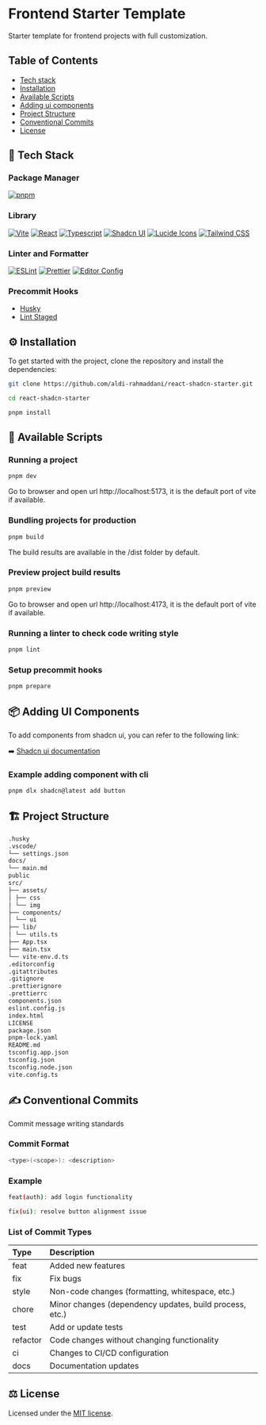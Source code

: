 # Frontend Starter Template

Starter template for frontend projects with full customization.

## Table of Contents

- [Tech stack](#-tech-stack)
- [Installation](#-installation)
- [Available Scripts](#-available-scripts)
- [Adding ui components](#-adding-ui-components)
- [Project Structure](#-project-structure)
- [Conventional Commits](#-conventional-commits)
- [License](#-license)

## 🚀 Tech Stack

### Package Manager

[![pnpm](https://img.shields.io/badge/-Pnpm-F69220?logo=pnpm&logoColor=fff&style=for-the-badge)](https://pnpm.io)

### Library

[![Vite](https://img.shields.io/badge/-Vite-646CFF?logo=vite&logoColor=fff&style=for-the-badge)](https://vite.dev)
[![React](https://img.shields.io/badge/-React-61DAFB?logo=react&logoColor=000&style=for-the-badge)](https://react.dev)
[![Typescript](https://img.shields.io/badge/-Typescript-3178C6?logo=typescript&logoColor=fff&style=for-the-badge)](https://www.typescriptlang.org)
[![Shadcn UI](https://img.shields.io/badge/-Shadcn_UI-000000?logo=shadcn/ui&logoColor=fff&style=for-the-badge)](https://ui.shadcn.com)
[![Lucide Icons](https://img.shields.io/badge/-Lucide_Icons-F56565?logo=lucide&logoColor=fff&style=for-the-badge)](http://lucide.dev)
[![Tailwind CSS](https://img.shields.io/badge/-Tailwind_CSS-06B6D4?logo=tailwindcss&logoColor=fff&style=for-the-badge)](https://tailwindcss.com)

### Linter and Formatter

[![ESLint](https://img.shields.io/badge/-Eslint-4B32C3?logo=ESLint&logoColor=fff&style=for-the-badge)](https://eslint.org)
[![Prettier](https://img.shields.io/badge/-Prettier-F7B93E?logo=prettier&logoColor=000&style=for-the-badge)](https://prettier.io)
[![Editor Config](https://img.shields.io/badge/-Editor_Config-FEFEFE?logo=editorconfig&logoColor=000&style=for-the-badge)](https://editorconfig.org)

### Precommit Hooks

- [Husky](https://typicode.github.io/husky)
- [Lint Staged](https://www.npmjs.com/package/lint-staged)

## ⚙️ Installation

To get started with the project, clone the repository and install the dependencies:

```bash
git clone https://github.com/aldi-rahmaddani/react-shadcn-starter.git

cd react-shadcn-starter

pnpm install
```

## 📜 Available Scripts

### Running a project

```bash
pnpm dev
```

Go to browser and open url http://localhost:5173, it is the default port of vite if available.

### Bundling projects for production

```bash
pnpm build
```

The build results are available in the /dist folder by default.

### Preview project build results

```bash
pnpm preview
```

Go to browser and open url http://localhost:4173, it is the default port of vite if available.

### Running a linter to check code writing style

```bash
pnpm lint
```

### Setup precommit hooks

```bash
pnpm prepare
```

## 📦 Adding UI Components

To add components from shadcn ui, you can refer to the following link:

➡️ [Shadcn ui documentation](https://ui.shadcn.com/docs)

### Example adding component with cli

```bash
pnpm dlx shadcn@latest add button
```

## 🏗️ Project Structure

```bash
.husky
.vscode/
└── settings.json
docs/
└── main.md
public
src/
├── assets/
│ ├── css
│ └── img
├── components/
│ └── ui
├── lib/
│ └── utils.ts
├── App.tsx
├── main.tsx
└── vite-env.d.ts
.editorconfig
.gitattributes
.gitignore
.prettierignore
.prettierrc
components.json
eslint.config.js
index.html
LICENSE
package.json
pnpm-lock.yaml
README.md
tsconfig.app.json
tsconfig.json
tsconfig.node.json
vite.config.ts
```

## ✍️ Conventional Commits

Commit message writing standards

### Commit Format

```bash
<type>(<scope>): <description>
```

### Example

```bash
feat(auth): add login functionality

fix(ui): resolve button alignment issue
```

### List of Commit Types

| Type     | Description                                             |
| :------- | :------------------------------------------------------ |
| feat     | Added new features                                      |
| fix      | Fix bugs                                                |
| style    | Non-code changes (formatting, whitespace, etc.)         |
| chore    | Minor changes (dependency updates, build process, etc.) |
| test     | Add or update tests                                     |
| refactor | Code changes without changing functionality             |
| ci       | Changes to CI/CD configuration                          |
| docs     | Documentation updates                                   |

## ⚖️ License

Licensed under the [MIT license](https://github.com/aldi-rahmaddani/react-shadcn-starter/blob/main/LICENSE.md).
